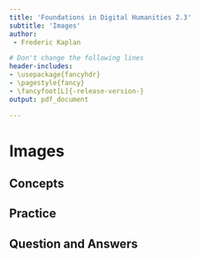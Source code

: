 ```yaml
---
title: 'Foundations in Digital Humanities 2.3'
subtitle: 'Images'
author:
 - Frederic Kaplan

# Don't change the following lines
header-includes:
- \usepackage{fancyhdr}
- \pagestyle{fancy}
- \fancyfoot[L]{-release-version-}
output: pdf_document

---
```


# Images

## Concepts



## Practice

### 

## Question and Answers 



